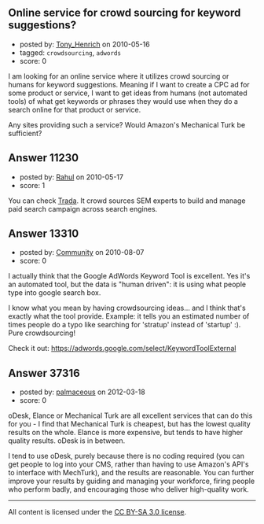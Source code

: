 ## Online service for crowd sourcing for keyword suggestions?

- posted by: [Tony_Henrich](https://stackexchange.com/users/-1/2590-tony-henrich) on 2010-05-16
- tagged: `crowdsourcing`, `adwords`
- score: 0

I am looking for an online service where it utilizes crowd sourcing or humans for keyword suggestions. Meaning if I want to create a CPC ad for some product or service, I want to get ideas from humans (not automated tools) of what get keywords or phrases they would use when they do a search online for that product or service.

Any sites providing such a service? Would Amazon's Mechanical Turk be sufficient?


## Answer 11230

- posted by: [Rahul](https://stackexchange.com/users/-1/2109-rahul) on 2010-05-17
- score: 1

<p>You can check <a href="http://trada.com/" rel="nofollow">Trada</a>. It crowd sources SEM experts to build and manage paid search campaign across search engines.</p>



## Answer 13310

- posted by: [Community](https://stackexchange.com/users/-1/-1-community) on 2010-08-07
- score: 0

I actually think that the Google AdWords Keyword Tool is excellent.
Yes it's an automated tool, but the data is "human driven": it is using what people type into google search box.

I know what you mean by having crowdsourcing ideas... and I think that's exactly what the tool provide.
Example: it tells you an estimated number of times people do a typo like searching for 'stratup' instead of 'startup' :). Pure crowdsourcing!


Check it out:
https://adwords.google.com/select/KeywordToolExternal



## Answer 37316

- posted by: [palmaceous](https://stackexchange.com/users/-1/16995-palmaceous) on 2012-03-18
- score: 0

oDesk, Elance or Mechanical Turk are all excellent services that can do this for you - I find that Mechanical Turk is cheapest, but has the lowest quality results on the whole. Elance is more expensive, but tends to have higher quality results. oDesk is in between.

I tend to use oDesk, purely because there is no coding required (you can get people to log into your CMS, rather than having to use Amazon's API's to interface with MechTurk), and the results are reasonable. You can further improve your results by guiding and managing your workforce, firing people who perform badly, and encouraging those who deliver high-quality work. 



---

All content is licensed under the [CC BY-SA 3.0 license](https://creativecommons.org/licenses/by-sa/3.0/).

